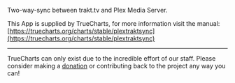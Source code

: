 Two-way-sync between trakt.tv and Plex Media Server.

This App is supplied by TrueCharts, for more information visit the manual: [https://truecharts.org/charts/stable/plextraktsync](https://truecharts.org/charts/stable/plextraktsync)

---

TrueCharts can only exist due to the incredible effort of our staff.
Please consider making a [donation](https://truecharts.org/sponsor) or contributing back to the project any way you can!
